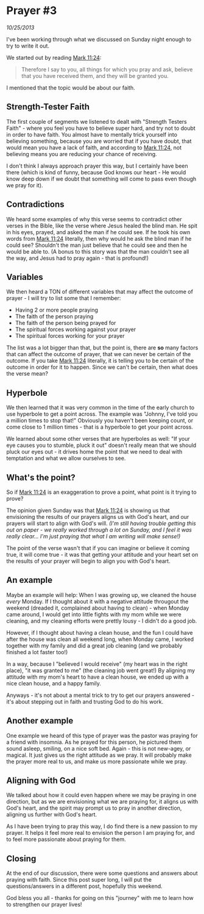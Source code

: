 # Prayer #3
*10/25/2013*

I've been working through what we discussed on Sunday night enough to try to write it out.

We started out by reading [Mark 11:24](https://www.biblegateway.com/passage/?search=Mark+11%3A24&version=NASB):
> Therefore I say to you, all things for which you pray and ask, believe that you have received them, and they will be granted you. 

I mentioned that the topic would be about our faith.

## Strength-Tester Faith

The first couple of segments we listened to dealt with "Strength Testers Faith" - where you feel you have to believe super hard, and try not to doubt in order to have faith.  You almost have to mentally trick yourself into believing something, because you are worried that if you have doubt, that would mean you have a lack of faith, and according to [Mark 11:24](https://www.biblegateway.com/passage/?search=Mark+11%3A24&version=NASB), not believing means you are reducing your chance of receiving.

I don't think I always approach prayer this way, but I certainly have been there (which is kind of funny, because God knows our heart - He would know deep down if we doubt that something will come to pass even though we pray for it).

## Contradictions

We heard some examples of why this verse seems to contradict other verses in the Bible, like the verse where Jesus healed the blind man.  He spit in his eyes, prayed, and asked the man if he could see.  If he took his own words from [Mark 11:24](https://www.biblegateway.com/passage/?search=Mark+11%3A24&version=NASB) literally, then why would he ask the blind man if he could see?  Shouldn't the man just believe that he could see and then he would be able to. (A bonus to this story was that the man couldn't see all the way, and Jesus had to pray again - that is profound!)

## Variables

We then heard a TON of different variables that may affect the outcome of prayer - I will try to list some that I remember:  

* Having 2 or more people praying
* The faith of the person praying
* The faith of the person being prayed for 
* The spiritual forces working against your prayer
* The spiritual forces working for your prayer

The list was a lot bigger than that, but the point is, there are **so** many factors that can affect the outcome of prayer, that we can never be certain of the outcome.  If you take [Mark 11:24](https://www.biblegateway.com/passage/?search=Mark+11%3A24&version=NASB) literally, it is telling you to be certain of the outcome in order for it to happen.  Since we can't be certain, then what does the verse mean?

## Hyperbole

We then learned that it was very common in the time of the early church to use hyperbole to get a point across.  The example was "Johnny, I've told you a million times to stop that!"  Obviously you haven't been keeping count, or come close to 1 million times - that is a hyperbole to get your point across.

We learned about some other verses that are hyperboles as well: "If your eye causes you to stumble, pluck it out" doesn't really mean that we should pluck our eyes out - it drives home the point that we need to deal with temptation and what we allow ourselves to see.

## What's the point?

So if [Mark 11:24](https://www.biblegateway.com/passage/?search=Mark+11%3A24&version=NASB) is an exaggeration to prove a point, what point is it trying to prove?  

The opinion given Sunday was that [Mark 11:24](https://www.biblegateway.com/passage/?search=Mark+11%3A24&version=NASB) is showing us that envisioning the results of our prayers aligns us with God's heart, and our prayers will start to align with God's will.  *(I'm still having trouble getting this out on paper - we really worked through a lot on Sunday, and I feel it was really clear... I'm just praying that what I am writing will make sense!)*  

The point of the verse wasn't that if you can imagine or believe it coming true, it will come true - it was that getting your attitude and your heart set on the results of your prayer will begin to align you with God's heart.

## An example

Maybe an example will help:  When I was growing up, we cleaned the house *every* Monday.  If I thought about it with a negative attitude througout the weekend (dreaded it, complained about having to clean) - when Monday came around, I would get into little fights with my mom while we were cleaning, and my cleaning efforts were prettly lousy - I didn't do a good job.  

However, if I thought about having a clean house, and the fun I could have after the house was clean all weekend long, when Monday came, I worked together with my family and did a great job cleaning (and we probably finished a lot faster too!)  

In a way, because I "believed I would receive" (my heart was in the right place), "it was granted to me" (the cleaning job went great!)  By aligning my attitude with my mom's heart to have a clean house, we ended up with a nice clean house, and a happy family.


Anyways - it's not about a mental trick to try to get our prayers answered - it's about stepping out in faith and trusting God to do his work.

## Another example

One example we heard of this type of prayer was the pastor was praying for a friend with insomnia.  As he prayed for this person, he pictured them sound asleep, smiling, on a nice soft bed.  Again - this is not new-agey, or magical.  It just gives us the right attitude as we pray.  It will probably make the prayer more real to us, and make us more passionate while we pray.

## Aligning with God

We talked about how it could even happen where we may be praying in one direction, but as we are envisioning what we are praying for, it aligns us with God's heart, and the spirit may prompt us to pray in another direction, aligning us further with God's heart.

As I have been trying to pray this way, I do find there is a new passion to my prayer.  It helps it feel more real to envision the person I am praying for, and to feel more passionate about praying for them.

## Closing

At the end of our discussion, there were some questions and answers about praying with faith.  Since this post super long, I will put the questions/answers in a different post, hopefully this weekend.

God bless you all - thanks for going on this "journey" with me to learn how to strengthen our prayer lives!
